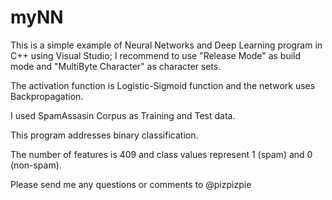 # myNN

This is a simple example of Neural Networks and Deep Learning program in C++ using Visual Studio; I recommend to use "Release Mode" as build mode and "MultiByte Character" as character sets.

The activation function is Logistic-Sigmoid function and the network uses Backpropagation.

I used SpamAssasin Corpus as Training and Test data.

This program addresses binary classification.

The number of features is 409 and class values represent 1 (spam) and 0 (non-spam).

Please send me any questions or comments to @pizpizpie
